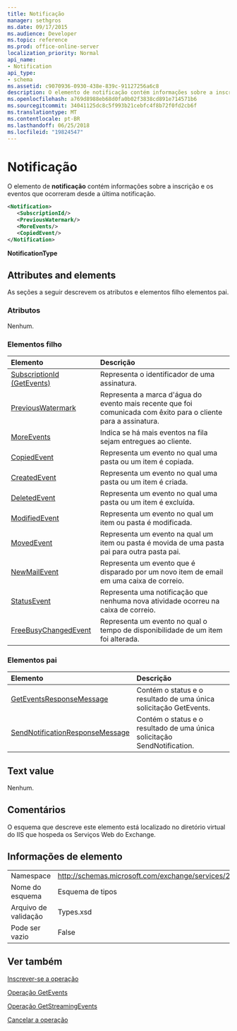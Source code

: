```yaml
---
title: Notificação
manager: sethgros
ms.date: 09/17/2015
ms.audience: Developer
ms.topic: reference
ms.prod: office-online-server
localization_priority: Normal
api_name:
- Notification
api_type:
- schema
ms.assetid: c9070936-0930-438e-839c-91127256a6c8
description: O elemento de notificação contém informações sobre a inscrição e os eventos que ocorreram desde a última notificação.
ms.openlocfilehash: a769d8988eb68d0fa0b02f3838cd891e714571b6
ms.sourcegitcommit: 34041125dc8c5f993b21cebfc4f8b72f0fd2cb6f
ms.translationtype: MT
ms.contentlocale: pt-BR
ms.lasthandoff: 06/25/2018
ms.locfileid: "19824547"
---
```

# <a name="notification"></a>Notificação

O elemento de **notificação** contém informações sobre a inscrição e os eventos que ocorreram desde a última notificação. 
  
```xml
<Notification>
   <SubscriptionId/>
   <PreviousWatermark/>
   <MoreEvents/>
   <CopiedEvent/>
</Notification>
```

 **NotificationType**
## <a name="attributes-and-elements"></a>Attributes and elements

As seções a seguir descrevem os atributos e elementos filho elementos pai.
  
### <a name="attributes"></a>Atributos

Nenhum.
  
### <a name="child-elements"></a>Elementos filho

|**Elemento**|**Descrição**|
|:-----|:-----|
|[SubscriptionId (GetEvents)](subscriptionid-getevents.md) <br/> |Representa o identificador de uma assinatura.  <br/> |
|[PreviousWatermark](previouswatermark.md) <br/> |Representa a marca d'água do evento mais recente que foi comunicada com êxito para o cliente para a assinatura.  <br/> |
|[MoreEvents](moreevents.md) <br/> |Indica se há mais eventos na fila sejam entregues ao cliente.  <br/> |
|[CopiedEvent](copiedevent.md) <br/> |Representa um evento no qual uma pasta ou um item é copiada.  <br/> |
|[CreatedEvent](createdevent.md) <br/> |Representa um evento no qual uma pasta ou um item é criada.  <br/> |
|[DeletedEvent](deletedevent.md) <br/> |Representa um evento no qual uma pasta ou um item é excluída.  <br/> |
|[ModifiedEvent](modifiedevent.md) <br/> |Representa um evento no qual um item ou pasta é modificada.  <br/> |
|[MovedEvent](movedevent.md) <br/> |Representa um evento na qual um item ou pasta é movida de uma pasta pai para outra pasta pai.  <br/> |
|[NewMailEvent](newmailevent.md) <br/> |Representa um evento que é disparado por um novo item de email em uma caixa de correio.  <br/> |
|[StatusEvent](statusevent.md) <br/> |Representa uma notificação que nenhuma nova atividade ocorreu na caixa de correio.  <br/> |
|[FreeBusyChangedEvent](freebusychangedevent.md) <br/> |Representa um evento no qual o tempo de disponibilidade de um item foi alterada.  <br/> |
   
### <a name="parent-elements"></a>Elementos pai

|**Elemento**|**Descrição**|
|:-----|:-----|
|[GetEventsResponseMessage](geteventsresponsemessage.md) <br/> |Contém o status e o resultado de uma única solicitação GetEvents.  <br/> |
|[SendNotificationResponseMessage](sendnotificationresponsemessage.md) <br/> |Contém o status e o resultado de uma única solicitação SendNotification.  <br/> |
   
## <a name="text-value"></a>Text value

Nenhum.
  
## <a name="remarks"></a>Comentários

O esquema que descreve este elemento está localizado no diretório virtual do IIS que hospeda os Serviços Web do Exchange.
  
## <a name="element-information"></a>Informações de elemento

|||
|:-----|:-----|
|Namespace  <br/> |http://schemas.microsoft.com/exchange/services/2006/types  <br/> |
|Nome do esquema  <br/> |Esquema de tipos  <br/> |
|Arquivo de validação  <br/> |Types.xsd  <br/> |
|Pode ser vazio  <br/> |False  <br/> |
   
## <a name="see-also"></a>Ver também



[Inscrever-se a operação](subscribe-operation.md)
  
[Operação GetEvents](getevents-operation.md)
  
[Operação GetStreamingEvents](getstreamingevents-operation.md)
  
[Cancelar a operação](unsubscribe-operation.md)

